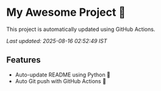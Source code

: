 # My Awesome Project 🚀

This project is automatically updated using GitHub Actions.

_Last updated: 2025-08-16 02:52:49 IST_

## Features
- Auto-update README using Python 🐍
- Auto Git push with GitHub Actions 🤖
